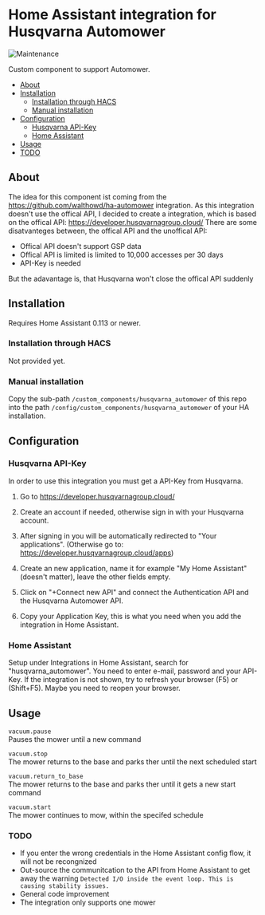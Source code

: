 # Home Assistant integration for Husqvarna Automower

![Maintenance](https://img.shields.io/maintenance/yes/2020.svg)


Custom component to support Automower.


- [About](#about)
- [Installation](#installation)
  - [Installation through HACS](#installation-through-hacs)
  - [Manual installation](#manual-installation)
- [Configuration](#configuration)
  - [Husqvarna API-Key](#husqvarna-api-key)
  - [Home Assistant](#home-assistant)
- [Usage](#usage)
- [TODO](#todo)

## About

The idea for this component ist coming from the https://github.com/walthowd/ha-automower integration. As this integration doesn't use the offical API, I decided to create a
integration, which is based on the offical API: https://developer.husqvarnagroup.cloud/
There are some disatvanteges between, the offical API and the unoffical API:

- Offical API doesn't support GSP data
- Offical API is limited is limited to 10,000 accesses per 30 days
- API-Key is needed

But the adavantage is, that Husqvarna won't close the offical API suddenly


## Installation

Requires Home Assistant 0.113 or newer.

### Installation through HACS

Not provided yet.

### Manual installation

Copy the sub-path `/custom_components/husqvarna_automower` of this repo into the path `/config/custom_components/husqvarna_automower` of your HA installation. 

## Configuration


### Husqvarna API-Key

In order to use this integration you must get a API-Key from Husqvarna.

1. Go to https://developer.husqvarnagroup.cloud/

2. Create an account if needed, otherwise sign in with your Husqvarna account.

3. After signing in you will be automatically redirected to "Your
   applications". (Otherwise go to: https://developer.husqvarnagroup.cloud/apps)

4. Create an new application, name it for example "My Home Assistant"
   (doesn't matter), leave the other fields empty.

5. Click on "+Connect new API" and connect the Authentication API and
   the Husqvarna Automower API.

6. Copy your Application Key, this is what you need when you add the integration in Home Assistant.

### Home Assistant

Setup under Integrations in Home Assistant, search for "husqvarna_automower". You need to enter e-mail, password and your API-Key.
If the integration is not shown, try to refresh your browser (F5) or (Shift+F5). Maybe you need to reopen your browser.

## Usage

`vacuum.pause`  
Pauses the mower until a new command

`vacuum.stop`  
The mower returns to the base and parks ther until the next scheduled start

`vacuum.return_to_base`  
The mower returns to the base and parks ther until it gets a new start command

`vacuum.start`  
The mower continues to mow, within the specifed schedule


### TODO

- If you enter the wrong credentials in the Home Assistant config flow, it will not be recongnized
- Out-source the communitcation to the API from Home Assistant to get away the warning `Detected I/O inside the event loop. This is causing stability issues.`
- General code improvement
- The integration only supports one mower
